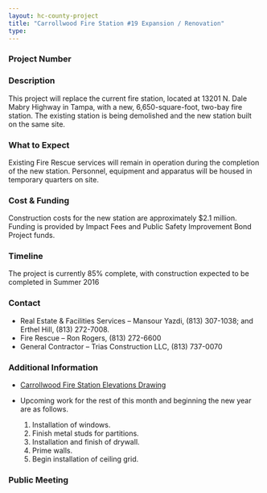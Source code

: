 ```yaml
---
layout: hc-county-project
title: "Carrollwood Fire Station #19 Expansion / Renovation"
type:
---
```


### Project Number



### Description

This project will replace the current fire station, located at 13201 N. Dale Mabry Highway in Tampa, with a new, 6,650-square-foot, two-bay fire station. The existing station is being demolished and the new station built on the same site.

### What to Expect

Existing Fire Rescue services will remain in operation during the completion of the new station. Personnel, equipment and apparatus will be housed in temporary quarters on site.

### Cost & Funding

Construction costs for the new station are approximately $2.1 million. Funding is provided by Impact Fees and Public Safety Improvement Bond Project funds.

### Timeline

The project is currently 85% complete, with construction expected to be completed in Summer 2016

### Contact

* Real Estate & Facilities Services – Mansour Yazdi, (813) 307-1038; and Erthel Hill, (813) 272-7008.
* Fire Rescue – Ron Rogers, (813) 272-6600
* General Contractor – Trias Construction LLC, (813) 737-0070

### Additional Information

* [Carrollwood Fire Station Elevations Drawing](http://www.hillsboroughcounty.org/DocumentCenter/View/14622)

* Upcoming work for the rest of this month and beginning the new year are as follows.  
	1. Installation of windows.  
	2. Finish metal studs for partitions.  
	3. Installation and finish of drywall.  
	4. Prime walls.  
	5. Begin installation of ceiling grid.

### Public Meeting
